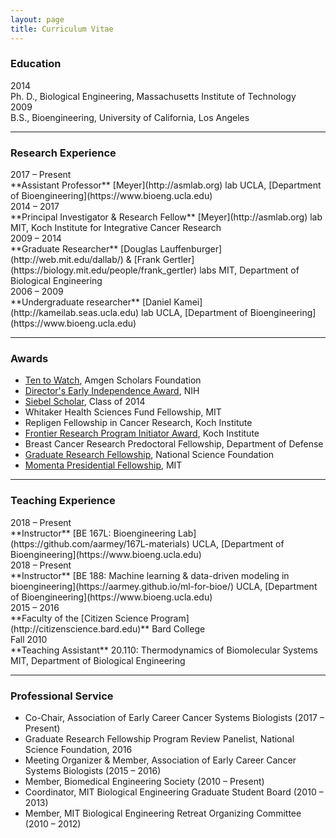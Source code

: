 ```yaml
---
layout: page
title: Curriculum Vitae
---
```


### Education

<div class="span_2 right">2014</div>
Ph. D., Biological Engineering, Massachusetts Institute of Technology  

<div class="span_2 right">2009</div>
B.S., Bioengineering, University of California, Los Angeles

----------------------

### Research Experience

<div class="span_2 right">2017 – Present</div>
**Assistant Professor**  
[Meyer](http://asmlab.org) lab  
UCLA, [Department of Bioengineering](https://www.bioeng.ucla.edu)

<div class="span_2 right">2014 – 2017</div>
**Principal Investigator & Research Fellow**  
[Meyer](http://asmlab.org) lab  
MIT, Koch Institute for Integrative Cancer Research

<div class="span_2 right">2009 – 2014</div>
**Graduate Researcher**  
[Douglas Lauffenburger](http://web.mit.edu/dallab/) & [Frank Gertler](https://biology.mit.edu/people/frank_gertler) labs  
MIT, Department of Biological Engineering

<div class="span_2 right">2006 – 2009</div>
**Undergraduate researcher**  
[Daniel Kamei](http://kameilab.seas.ucla.edu) lab  
UCLA, [Department of Bioengineering](https://www.bioeng.ucla.edu)

--------------------

### Awards

* [Ten to Watch](http://www.amgenscholars.com/alumni/ten-to-watch), Amgen Scholars Foundation
* [Director's Early Independence Award](http://commonfund.nih.gov/earlyindependence/index), NIH
* [Siebel Scholar](http://www.siebelscholars.com), Class of 2014
* Whitaker Health Sciences Fund Fellowship, MIT
* Repligen Fellowship in Cancer Research, Koch Institute
* [Frontier Research Program Initiator Award](http://ki.mit.edu/approach/frontier), Koch Institute
* Breast Cancer Research Predoctoral Fellowship, Department of Defense
* [Graduate Research Fellowship](http://www.nsfgrfp.org), National Science Foundation
* [Momenta Presidential Fellowship](http://web.mit.edu/provost/presfellow/), MIT

--------------------

### Teaching Experience

<div class="span_2 right">2018 – Present</div>
**Instructor**  
[BE 167L: Bioengineering Lab](https://github.com/aarmey/167L-materials)  
UCLA, [Department of Bioengineering](https://www.bioeng.ucla.edu)

<div class="span_2 right">2018 – Present</div>
**Instructor**  
[BE 188: Machine learning & data-driven modeling in bioengineering](https://aarmey.github.io/ml-for-bioe/)  
UCLA, [Department of Bioengineering](https://www.bioeng.ucla.edu)

<div class="span_2 right">2015 – 2016</div>
**Faculty of the [Citizen Science Program](http://citizenscience.bard.edu)**  
Bard College

<div class="span_2 right">Fall 2010</div>
**Teaching Assistant**  
20.110: Thermodynamics of Biomolecular Systems  
MIT, Department of Biological Engineering

--------------------

### Professional Service

* Co-Chair, Association of Early Career Cancer Systems Biologists (2017 – Present)
* Graduate Research Fellowship Program Review Panelist, National Science Foundation, 2016
* Meeting Organizer & Member, Association of Early Career Cancer Systems Biologists (2015 – 2016)
* Member, Biomedical Engineering Society (2010 – Present)
* Coordinator, MIT Biological Engineering Graduate Student Board (2010 – 2013)
* Member, MIT Biological Engineering Retreat Organizing Committee (2010 – 2012)

<a href="https://aarmey.github.io/CV/Meyer_CV.pdf"><svg class="svg-icon"><use xlink:href="#fa-pdf"></use></svg></a>

